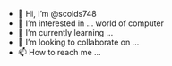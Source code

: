 - 👋 Hi, I’m @scolds748
- 👀 I’m interested in ... world of computer
- 🌱 I’m currently learning ...
- 💞️ I’m looking to collaborate on ...
- 📫 How to reach me ...

<!---
scolds748/scolds748 is a ✨ special ✨ repository because its `README.md` (this file) appears on your GitHub profile.
You can click the Preview link to take a look at your changes.
--->
